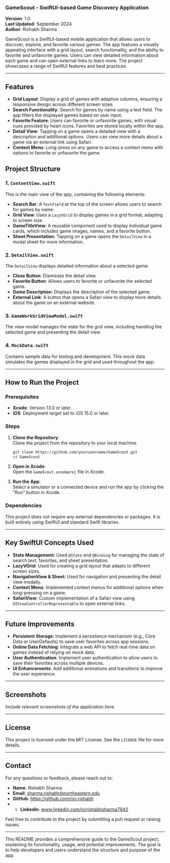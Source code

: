 ### GameScout - SwiftUI-based Game Discovery Application

**Version**: 1.0  
**Last Updated**: September 2024  
**Author**: Rishabh Sharma  

GameScout is a SwiftUI-based mobile application that allows users to discover, explore, and favorite various games. The app features a visually appealing interface with a grid layout, search functionality, and the ability to favorite and unfavorite games. Users can view detailed information about each game and can open external links to learn more. The project showcases a range of SwiftUI features and best practices.

---

## Features

- **Grid Layout**: Display a grid of games with adaptive columns, ensuring a responsive design across different screen sizes.
- **Search Functionality**: Search for games by name using a text field. The app filters the displayed games based on user input.
- **Favorite Feature**: Users can favorite or unfavorite games, with visual cues provided by heart icons. Favorites are stored locally within the app.
- **Detail View**: Tapping on a game opens a detailed view with a description and additional options. Users can view more details about a game via an external link using Safari.
- **Context Menu**: Long-press on any game to access a context menu with options to favorite or unfavorite the game.

## Project Structure

### 1. `ContentView.swift`

This is the main view of the app, containing the following elements:

- **Search Bar**: A `TextField` at the top of the screen allows users to search for games by name.
- **Grid View**: Uses a `LazyVGrid` to display games in a grid format, adapting to screen size.
- **GameTitleView**: A reusable component used to display individual game cards, which includes game images, names, and a favorite button.
- **Sheet Presentation**: Tapping on a game opens the `DetailView` in a modal sheet for more information.

### 2. `DetailView.swift`

The `DetailView` displays detailed information about a selected game:

- **Close Button**: Dismisses the detail view.
- **Favorite Button**: Allows users to favorite or unfavorite the selected game.
- **Game Description**: Displays the description of the selected game.
- **External Link**: A button that opens a Safari view to display more details about the game on an external website.

### 3. `GameWorkGridViewModel.swift`

The view model manages the state for the grid view, including handling the selected game and presenting the detail view.

### 4. `MockData.swift`

Contains sample data for testing and development. This mock data simulates the games displayed in the grid and used throughout the app.

---

## How to Run the Project

### Prerequisites

- **Xcode**: Version 13.0 or later.
- **iOS**: Deployment target set to iOS 15.0 or later.

### Steps

1. **Clone the Repository**:  
   Clone the project from the repository to your local machine.

   ```bash
   git clone https://github.com/yourusername/GameScout.git
   cd GameScout
   ```

2. **Open in Xcode**:  
   Open the `GameScout.xcodeproj` file in Xcode.

3. **Run the App**:  
   Select a simulator or a connected device and run the app by clicking the "Run" button in Xcode.

### Dependencies

This project does not require any external dependencies or packages. It is built entirely using SwiftUI and standard Swift libraries.

---

## Key SwiftUI Concepts Used

- **State Management**: Used `@State` and `@Binding` for managing the state of search text, favorites, and sheet presentation.
- **LazyVGrid**: Used for creating a grid layout that adapts to different screen sizes.
- **NavigationView & Sheet**: Used for navigation and presenting the detail view modally.
- **Context Menu**: Implemented context menus for additional options when long-pressing on a game.
- **SafariView**: Custom implementation of a Safari view using `UIViewControllerRepresentable` to open external links.

---

## Future Improvements

- **Persistent Storage**: Implement a persistence mechanism (e.g., Core Data or UserDefaults) to save user favorites across app sessions.
- **Online Data Fetching**: Integrate a web API to fetch real-time data on games instead of relying on mock data.
- **User Authentication**: Implement user authentication to allow users to save their favorites across multiple devices.
- **UI Enhancements**: Add additional animations and transitions to improve the user experience.

---

## Screenshots

*Include relevant screenshots of the application here.*

---

## License

This project is licensed under the MIT License. See the `LICENSE` file for more details.

---

## Contact

For any questions or feedback, please reach out to:

- **Name**: Rishabh Sharma
- **Email**: sharma.rishabh@northeastern.edu
- **GitHub**: https://github.com/rio-rishabh
- - **Linkedin**: www.linkedin.com/in/rishabhsharma7942

Feel free to contribute to the project by submitting a pull request or raising issues.

--- 

This README provides a comprehensive guide to the GameScout project, explaining its functionality, usage, and potential improvements. The goal is to help developers and users understand the structure and purpose of the app.
